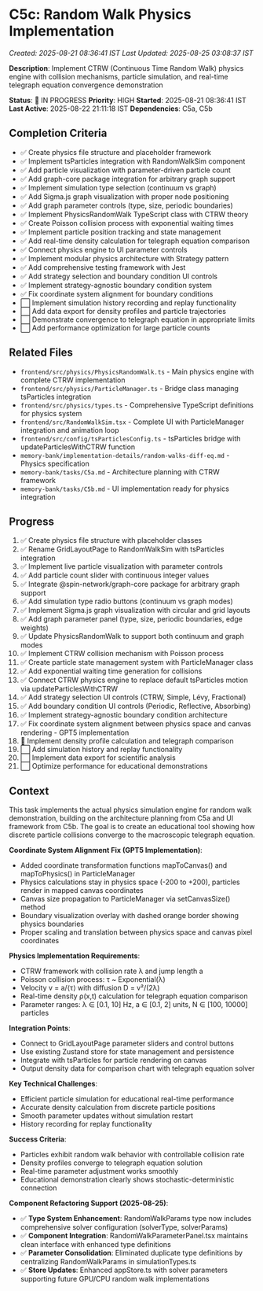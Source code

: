 # C5c: Random Walk Physics Implementation
*Created: 2025-08-21 08:36:41 IST*
*Last Updated: 2025-08-25 03:08:37 IST*

**Description**: Implement CTRW (Continuous Time Random Walk) physics engine with collision mechanisms, particle simulation, and real-time telegraph equation convergence demonstration

**Status**: 🔄 IN PROGRESS
**Priority**: HIGH
**Started**: 2025-08-21 08:36:41 IST
**Last Active**: 2025-08-22 21:11:18 IST
**Dependencies**: C5a, C5b

## Completion Criteria
- ✅ Create physics file structure and placeholder framework
- ✅ Implement tsParticles integration with RandomWalkSim component  
- ✅ Add particle visualization with parameter-driven particle count
- ✅ Add graph-core package integration for arbitrary graph support
- ✅ Implement simulation type selection (continuum vs graph)
- ✅ Add Sigma.js graph visualization with proper node positioning
- ✅ Add graph parameter controls (type, size, periodic boundaries)
- ✅ Implement PhysicsRandomWalk TypeScript class with CTRW theory
- ✅ Create Poisson collision process with exponential waiting times
- ✅ Implement particle position tracking and state management
- ✅ Add real-time density calculation for telegraph equation comparison
- ✅ Connect physics engine to UI parameter controls
- ✅ Implement modular physics architecture with Strategy pattern
- ✅ Add comprehensive testing framework with Jest
- ✅ Add strategy selection and boundary condition UI controls
- ✅ Implement strategy-agnostic boundary condition system
- ✅ Fix coordinate system alignment for boundary conditions
- ⬜ Implement simulation history recording and replay functionality
- ⬜ Add data export for density profiles and particle trajectories
- ⬜ Demonstrate convergence to telegraph equation in appropriate limits
- ⬜ Add performance optimization for large particle counts

## Related Files
- `frontend/src/physics/PhysicsRandomWalk.ts` - Main physics engine with complete CTRW implementation
- `frontend/src/physics/ParticleManager.ts` - Bridge class managing tsParticles integration
- `frontend/src/physics/types.ts` - Comprehensive TypeScript definitions for physics system
- `frontend/src/RandomWalkSim.tsx` - Complete UI with ParticleManager integration and animation loop
- `frontend/src/config/tsParticlesConfig.ts` - tsParticles bridge with updateParticlesWithCTRW function
- `memory-bank/implementation-details/random-walks-diff-eq.md` - Physics specification
- `memory-bank/tasks/C5a.md` - Architecture planning with CTRW framework
- `memory-bank/tasks/C5b.md` - UI implementation ready for physics integration

## Progress
1. ✅ Create physics file structure with placeholder classes
2. ✅ Rename GridLayoutPage to RandomWalkSim with tsParticles integration
3. ✅ Implement live particle visualization with parameter controls
4. ✅ Add particle count slider with continuous integer values
5. ✅ Integrate @spin-network/graph-core package for arbitrary graph support
6. ✅ Add simulation type radio buttons (continuum vs graph modes)
7. ✅ Implement Sigma.js graph visualization with circular and grid layouts
8. ✅ Add graph parameter panel (type, size, periodic boundaries, edge weights)
9. ✅ Update PhysicsRandomWalk to support both continuum and graph modes
10. ✅ Implement CTRW collision mechanism with Poisson process
11. ✅ Create particle state management system with ParticleManager class
12. ✅ Add exponential waiting time generation for collisions
13. ✅ Connect CTRW physics engine to replace default tsParticles motion via updateParticlesWithCTRW
14. ✅ Add strategy selection UI controls (CTRW, Simple, Lévy, Fractional)
15. ✅ Add boundary condition UI controls (Periodic, Reflective, Absorbing)
16. ✅ Implement strategy-agnostic boundary condition architecture
17. ✅ Fix coordinate system alignment between physics space and canvas rendering - GPT5 implementation
18. 🔄 Implement density profile calculation and telegraph comparison
19. ⬜ Add simulation history and replay functionality
16. ⬜ Implement data export for scientific analysis
17. ⬜ Optimize performance for educational demonstrations

## Context
This task implements the actual physics simulation engine for random walk demonstration, building on the architecture planning from C5a and UI framework from C5b. The goal is to create an educational tool showing how discrete particle collisions converge to the macroscopic telegraph equation.

**Coordinate System Alignment Fix (GPT5 Implementation)**:
- Added coordinate transformation functions mapToCanvas() and mapToPhysics() in ParticleManager
- Physics calculations stay in physics space (-200 to +200), particles render in mapped canvas coordinates
- Canvas size propagation to ParticleManager via setCanvasSize() method
- Boundary visualization overlay with dashed orange border showing physics boundaries
- Proper scaling and translation between physics space and canvas pixel coordinates

**Physics Implementation Requirements**:
- CTRW framework with collision rate λ and jump length a
- Poisson collision process: τ ~ Exponential(λ)
- Velocity v = a/⟨τ⟩ with diffusion D = v²/(2λ)
- Real-time density ρ(x,t) calculation for telegraph equation comparison
- Parameter ranges: λ ∈ [0.1, 10] Hz, a ∈ [0.1, 2] units, N ∈ [100, 10000] particles

**Integration Points**:
- Connect to GridLayoutPage parameter sliders and control buttons
- Use existing Zustand store for state management and persistence
- Integrate with tsParticles for particle rendering on canvas
- Output density data for comparison chart with telegraph equation solver

**Key Technical Challenges**:
- Efficient particle simulation for educational real-time performance
- Accurate density calculation from discrete particle positions
- Smooth parameter updates without simulation restart
- History recording for replay functionality

**Success Criteria**:
- Particles exhibit random walk behavior with controllable collision rate
- Density profiles converge to telegraph equation solution
- Real-time parameter adjustment works smoothly
- Educational demonstration clearly shows stochastic-deterministic connection

**Component Refactoring Support (2025-08-25)**:
- ✅ **Type System Enhancement**: RandomWalkParams type now includes comprehensive solver configuration (solverType, solverParams)
- ✅ **Component Integration**: RandomWalkParameterPanel.tsx maintains clean interface with enhanced type definitions
- ✅ **Parameter Consolidation**: Eliminated duplicate type definitions by centralizing RandomWalkParams in simulationTypes.ts
- ✅ **Store Updates**: Enhanced appStore.ts with solver parameters supporting future GPU/CPU random walk implementations
